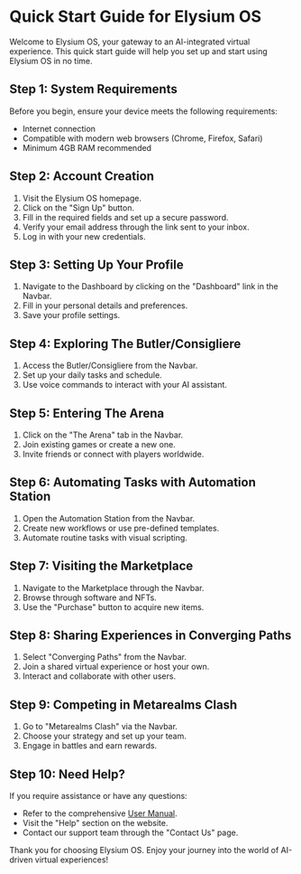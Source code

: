 # Quick Start Guide for Elysium OS

Welcome to Elysium OS, your gateway to an AI-integrated virtual experience. This quick start guide will help you set up and start using Elysium OS in no time.

## Step 1: System Requirements

Before you begin, ensure your device meets the following requirements:
- Internet connection
- Compatible with modern web browsers (Chrome, Firefox, Safari)
- Minimum 4GB RAM recommended

## Step 2: Account Creation

1. Visit the Elysium OS homepage.
2. Click on the "Sign Up" button.
3. Fill in the required fields and set up a secure password.
4. Verify your email address through the link sent to your inbox.
5. Log in with your new credentials.

## Step 3: Setting Up Your Profile

1. Navigate to the Dashboard by clicking on the "Dashboard" link in the Navbar.
2. Fill in your personal details and preferences.
3. Save your profile settings.

## Step 4: Exploring The Butler/Consigliere

1. Access the Butler/Consigliere from the Navbar.
2. Set up your daily tasks and schedule.
3. Use voice commands to interact with your AI assistant.

## Step 5: Entering The Arena

1. Click on the "The Arena" tab in the Navbar.
2. Join existing games or create a new one.
3. Invite friends or connect with players worldwide.

## Step 6: Automating Tasks with Automation Station

1. Open the Automation Station from the Navbar.
2. Create new workflows or use pre-defined templates.
3. Automate routine tasks with visual scripting.

## Step 7: Visiting the Marketplace

1. Navigate to the Marketplace through the Navbar.
2. Browse through software and NFTs.
3. Use the "Purchase" button to acquire new items.

## Step 8: Sharing Experiences in Converging Paths

1. Select "Converging Paths" from the Navbar.
2. Join a shared virtual experience or host your own.
3. Interact and collaborate with other users.

## Step 9: Competing in Metarealms Clash

1. Go to "Metarealms Clash" via the Navbar.
2. Choose your strategy and set up your team.
3. Engage in battles and earn rewards.

## Step 10: Need Help?

If you require assistance or have any questions:
- Refer to the comprehensive [User Manual](User_Manual.md).
- Visit the "Help" section on the website.
- Contact our support team through the "Contact Us" page.

Thank you for choosing Elysium OS. Enjoy your journey into the world of AI-driven virtual experiences!